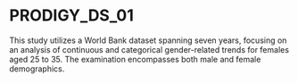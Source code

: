 # PRODIGY_DS_01
This study utilizes a World Bank dataset spanning seven years, focusing on an analysis of continuous and categorical gender-related trends for females aged 25 to 35. The examination encompasses both male and female demographics.
